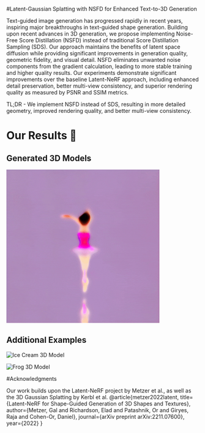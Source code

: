 #Latent-Gaussian Splatting with NSFD for Enhanced Text-to-3D Generation

Text-guided image generation has progressed rapidly in recent years, inspiring major breakthroughs in text-guided shape generation. Building upon recent advances in 3D generation, we propose implementing Noise-Free Score Distillation (NSFD) instead of traditional Score Distillation Sampling (SDS). Our approach maintains the benefits of latent space diffusion while providing significant improvements in generation quality, geometric fidelity, and visual detail.
NSFD eliminates unwanted noise components from the gradient calculation, leading to more stable training and higher quality results.
Our experiments demonstrate significant improvements over the baseline Latent-NeRF approach, including enhanced detail preservation, better multi-view consistency, and superior rendering quality as measured by PSNR and SSIM metrics.

TL;DR - We implement NSFD instead of SDS, resulting in more detailed geometry, improved rendering quality, and better multi-view consistency.


# Our Results 🎨
## Generated 3D Models

![Ballerina 3D Model](Ballerina.gif)

## Additional Examples

![Ice Cream 3D Model](ice_cream.gif)

![Frog 3D Model](frog.gif)

#Acknowledgments

Our work builds upon the Latent-NeRF project by Metzer et al., as well as the 3D Gaussian Splatting by Kerbl et al.
@article{metzer2022latent,
  title={Latent-NeRF for Shape-Guided Generation of 3D Shapes and Textures},
  author={Metzer, Gal and Richardson, Elad and Patashnik, Or and Giryes, Raja and Cohen-Or, Daniel},
  journal={arXiv preprint arXiv:2211.07600},
  year={2022}
}
